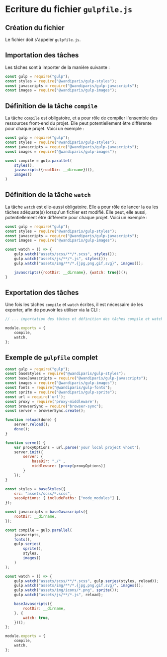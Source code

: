 # Ecriture du fichier `gulpfile.js`

## Création du fichier

Le fichier doit s'appeler `gulpfile.js`.

## Importation des tâches

Les tâches sont à importer de la manière suivante :

```js
const gulp = require("gulp");
const styles = require("@wandiparis/gulp-styles");
const javascripts = require("@wandiparis/gulp-javascripts");
const images = require("@wandiparis/gulp-images");
```

## Définition de la tâche `compile`

La tâche `compile` est obligatoire, et a pour rôle de compiler l'ensemble des
ressources front-end du projet. Elle peut potentiellement être différente pour
chaque projet. Voici un exemple :

```js
const gulp = require("gulp");
const styles = require("@wandiparis/gulp-styles");
const javascripts = require("@wandiparis/gulp-javascripts");
const images = require("@wandiparis/gulp-images");

const compile = gulp.parallel(
    styles(),
    javascripts({rootDir: __dirname})(),
    images()
)
```

## Définition de la tâche `watch`

La tâche `watch` est elle-aussi obligatoire. Elle a pour rôle de lancer la ou
les tâches adéquate(s) lorsqu'un fichier est modifié. Elle peut, elle aussi,
potentiellement être différente pour chaque projet. Voici un exemple :

```js
const gulp = require("gulp");
const styles = require("@wandiparis/gulp-styles");
const javascripts = require("@wandiparis/gulp-javascripts");
const images = require("@wandiparis/gulp-images");

const watch = () => {
    gulp.watch("assets/scss/**/*.scss", styles());
    gulp.watch("assets/js/**/*.js", styles());
    gulp.watch("assets/img/**/*.{jpg,png,gif,svg}", images());

    javascripts({rootDir: __dirname}, {watch: true})();
}
```

## Exportation des tâches

Une fois les tâches `compile` et `watch` écrites, il est nécessaire de les
exporter, afin de pouvoir les utiliser via la CLI :

```js
// ... importation des tâches et définition des tâches compile et watch

module.exports = {
    compile,
    watch,
};
```

## Exemple de `gulpfile` complet

```js
const gulp = require("gulp");
const baseStyles = require("@wandiparis/gulp-styles");
const baseJavascripts = require("@wandiparis/gulp-javascripts");
const images = require("@wandiparis/gulp-images");
const fonts = require("@wandiparis/gulp-fonts");
const sprite = require("@wandiparis/gulp-sprite");
const url = require('url');
const proxy = require('proxy-middleware');
const browserSync = require("browser-sync");
const server = browserSync.create();

function reload(done) {
    server.reload();
    done();
}

function serve() {
    var proxyOptions = url.parse('your local project vhost');
    server.init({
        server: {
            baseDir: "./" ,
            middleware: [proxy(proxyOptions)]
        }
    });
}

const styles = baseStyles({
    src: "assets/scss/*.scss",
    sassOptions: { includePaths: ["node_modules"] },
});

const javascripts = baseJavascripts({
    rootDir: __dirname,
});

const compile = gulp.parallel(
    javascripts,
    fonts(),
    gulp.series(
        sprite(),
        styles,
        images()
    )
);

const watch = () => {
    gulp.watch("assets/scss/**/*.scss", gulp.series(styles, reload));
    gulp.watch("assets/img/**/*.{jpg,png,gif,svg}", images());
    gulp.watch("assets/img/icons/*.png", sprite());
    gulp.watch("assets/js/**/*.js", reload);

    baseJavascripts({
        rootDir: __dirname,
    }, {
        watch: true,
    })();
};

module.exports = {
    compile,
    watch,
};
```
